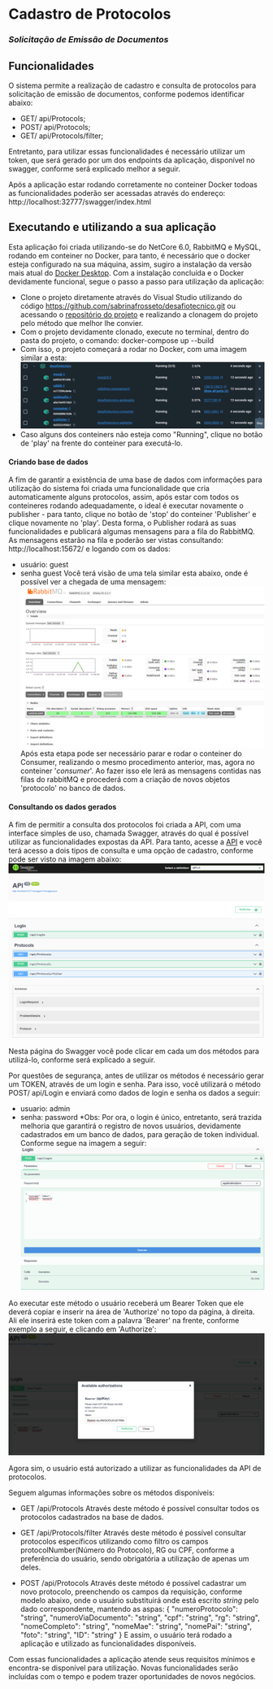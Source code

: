 # Cadastro de Protocolos
###         _Solicitação de Emissão de Documentos_
## Funcionalidades
O sistema permite a realização de cadastro e consulta de protocolos para solicitação de emissão de documentos, conforme podemos identificar abaixo:
- GET/ api/Protocols;
- POST/ api/Protocols;
- GET/ api/Protocols/filter;

Entretanto, para utilizar essas funcionalidades é necessário utilizar um token, que será gerado por um dos endpoints da aplicação, disponível no swagger, conforme será explicado melhor a seguir.

Após a aplicação estar rodando corretamente no conteiner Docker todoas as funcionalidades poderão ser acessadas através do endereço: http://localhost:32777/swagger/index.html

## Executando e utilizando a sua aplicação

Esta aplicação foi criada utilizando-se do NetCore 6.0, RabbitMQ e MySQL, rodando em conteiner no Docker, para tanto, é necessário que o docker esteja configurado na sua máquina, assim, sugiro a instalação da versão mais atual do [Docker Desktop](https://www.docker.com/products/docker-desktop/). Com a instalação concluída e o Docker devidamente funcional, segue o passo a passo para utilização da aplicação:

- Clone o projeto diretamente através do Visual Studio utilizando do código https://github.com/sabrinafrosseto/desafiotecnico.git ou acessando o [repositório do projeto](https://github.com/sabrinafrosseto/desafiotecnico) e realizando a clonagem do projeto pelo método que melhor lhe convier.
- Com o projeto devidamente clonado, execute no terminal, dentro do pasta do projeto, o comando: docker-compose up --build
- Com isso, o projeto começará a rodar no Docker, com uma imagem similar a esta:
![Imagem](Images/app_running.png)
- Caso alguns dos conteiners não esteja como "Running", clique no botão de 'play' na frente do conteiner para executá-lo.

#### Criando base de dados
A fim de garantir a existência de uma base de dados com informações para utilização do sistema foi criada uma funcionalidade que cria automaticamente alguns protocolos, assim, após estar com todos os conteineres rodando adequadamente, o ideal é executar novamente o publisher - para tanto, clique no botão de 'stop' do conteiner 'Publisher' e clique novamente no 'play'. Desta forma, o Publisher rodará as suas funcionalidades e publicará algumas mensagens para a fila do RabbitMQ. As mensagens estarão na fila e poderão ser vistas consultando: http://localhost:15672/ e logando com os dados:
- usuário: guest
- senha guest
Você terá visão de uma tela similar esta abaixo, onde é possível ver a chegada de uma mensagem:
![Imagem](Images/docker.png)
Após esta etapa pode ser necessário parar e rodar o conteiner do Consumer, realizando o mesmo procedimento anterior, mas, agora no conteiner '*consumer*'. Ao fazer isso ele lerá as mensagens contidas nas filas do rabbitMQ e procederá com a criação de novos objetos 'protocolo' no banco de dados.

#### Consultando os dados gerados
A fim de permitir a consulta dos protocolos foi criada a API, com uma interface simples de uso, chamada Swagger, através do qual é possível utilizar as funcionalidades expostas da API.
Para tanto, acesse a [API](http://localhost:32777/swagger/index.html) e você terá acesso a dois tipos de consulta e uma opção de cadastro, conforme pode ser visto na imagem abaixo:
![Imagem](Images/api.png)

Nesta página do Swagger você pode clicar em cada um dos métodos para utilizá-lo, conforme será explicado a seguir.

Por questões de segurança, antes de utilizar os métodos é necessário gerar um TOKEN, através de um login e senha. Para isso, você utilizará o método POST/ api/Login e enviará como dados de login e senha os dados a seguir:
- usuario: admin
- senha: password
*Obs: Por ora, o login é único, entretanto, será trazida melhoria que garantirá o registro de novos usuários, devidamente cadastrados em um banco de dados, para geração de token individual.
Conforme segue na imagem a seguir:
![Imagem](Images/login.png)

Ao executar este método o usuário receberá um Bearer Token que ele deverá copiar e inserir na área de 'Authorize' no topo da página, à direita. Ali ele inserirá este token com a palavra 'Bearer' na frente, conforme exemplo a seguir, e clicando em 'Authorize':
![Imagem](Images/bearertoken.png)

Agora sim, o usuário está autorizado a utilizar as funcionalidades da API de protocolos.

Seguem algumas informações sobre os métodos disponíveis:

- GET /api/Protocols
Através deste método é possível consultar todos os protocolos cadastrados na base de dados.

- GET /api/Protocols/filter
Através deste método é possível consultar protocolos específicos utilizando como filtro os campos protocolNumber(Número do Protocolo), RG ou CPF, conforme a preferência do usuário, sendo obrigatória a utilização de apenas um deles.

- POST /api/Protocols
Através deste método é possível cadastrar um novo protocolo, preenchendo os campos da requisição, conforme modelo abaixo, onde o usuário substituirá onde está escrito *string* pelo dado correspondente, mantendo as aspas:
{
  "numeroProtocolo": "string",
  "numeroViaDocumento": "string",
  "cpf": "string",
  "rg": "string",
  "nomeCompleto": "string",
  "nomeMae": "string",
  "nomePai": "string",
  "foto": "string",
  "ID": "string"
}
E assim, o usuário terá rodado a aplicação e utilizado as funcionalidades disponíveis.

Com essas funcionalidades a aplicação atende seus requisitos mínimos e encontra-se disponível para utilização. Novas funcionalidades serão incluídas com o tempo e podem trazer oportunidades de novos negócios.
